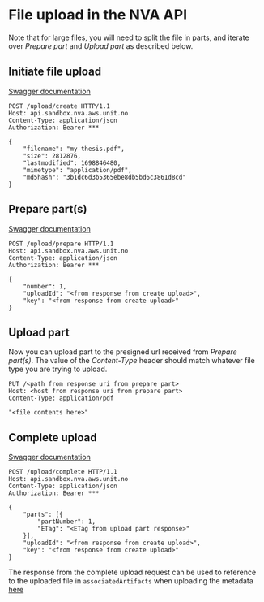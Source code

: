 # File upload in the NVA API
Note that for large files, you will need to split the file in parts, and iterate over *Prepare part* and *Upload part* as described below.
## Initiate file upload
[Swagger documentation](https://swagger-ui.nva.unit.no/#/NVA%20S3%20Multipart%20Upload/post_upload_create)

```http request
POST /upload/create HTTP/1.1
Host: api.sandbox.nva.aws.unit.no
Content-Type: application/json
Authorization: Bearer ***

{
    "filename": "my-thesis.pdf",
    "size": 2812876,
    "lastmodified": 1698846480,
    "mimetype": "application/pdf",
    "md5hash": "3b1dc6d3b5365ebe8db5bd6c3861d8cd"
}
```

## Prepare part(s)
[Swagger documentation](https://swagger-ui.nva.unit.no/#/NVA%20S3%20Multipart%20Upload/post_upload_prepare)
```http request
POST /upload/prepare HTTP/1.1
Host: api.sandbox.nva.aws.unit.no
Content-Type: application/json
Authorization: Bearer ***

{
    "number": 1,
    "uploadId": "<from response from create upload>",
    "key": "<from response from create upload>"
}
```
## Upload part
Now you can upload part to the presigned url received from *Prepare part(s)*. The value of the *Content-Type* header should match whatever file type you are trying to upload.
```http request
PUT /<path from response uri from prepare part>
Host: <host from response uri from prepare part>
Content-Type: application/pdf

"<file contents here>"
```
## Complete upload
[Swagger documentation](https://swagger-ui.nva.unit.no/#/NVA%20S3%20Multipart%20Upload/post_upload_complete)
```http request
POST /upload/complete HTTP/1.1
Host: api.sandbox.nva.aws.unit.no
Content-Type: application/json
Authorization: Bearer ***

{
    "parts": [{
        "partNumber": 1,
        "ETag": "<ETag from upload part response>"
    }],
    "uploadId": "<from response from create upload>",
    "key": "<from response from create upload>"
}
```
The response from the complete upload request can be used to reference to the uploaded file in `associatedArtifacts` when uploading the metadata [here](https://swagger-ui.nva.unit.no/#/NVA%20Publication%20API/post_publication_)